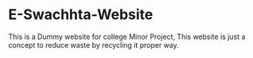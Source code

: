 # E-Swachhta-Website
This is a Dummy website for college Minor Project, This website is just a concept to reduce waste by recycling it proper way.
